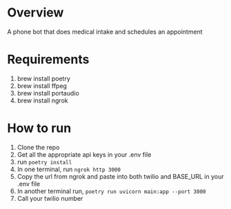 # Overview

A phone bot that does medical intake and schedules an appointment

# Requirements

1. brew install poetry
2. brew install ffpeg
3. brew install portaudio
4. brew install ngrok

# How to run

1. Clone the repo
2. Get all the appropriate api keys in your .env file
3. run ```poetry install```
4. In one terminal, run ```ngrok http 3000```
5. Copy the url from ngrok and paste into both twilio and BASE_URL in your .env file
6. In another terminal run, ```poetry run uvicorn main:app --port 3000```
7. Call your twilio number
